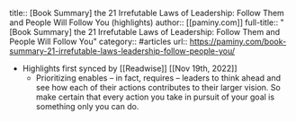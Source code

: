 title:: [Book Summary] the 21 Irrefutable Laws of Leadership: Follow Them and People Will Follow You (highlights)
author:: [[paminy.com]]
full-title:: "[Book Summary] the 21 Irrefutable Laws of Leadership: Follow Them and People Will Follow You"
category:: #articles
url:: https://paminy.com/book-summary-21-irrefutable-laws-leadership-follow-people-you/

- Highlights first synced by [[Readwise]] [[Nov 19th, 2022]]
	- Prioritizing enables – in fact, requires – leaders to think ahead and see how each of their actions contributes to their larger vision. So make certain that every action you take in pursuit of your goal is something only you can do.